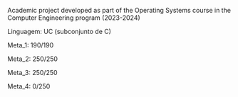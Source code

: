 Academic project developed as part of the Operating Systems course in the Computer Engineering program (2023-2024)

Linguagem: UC (subconjunto de C)

Meta_1: 190/190

Meta_2: 250/250

Meta_3: 250/250

Meta_4: 0/250
